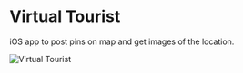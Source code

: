 # Virtual Tourist

iOS app to post pins on map and get images of the location.

![Virtual Tourist](https://cloud.githubusercontent.com/assets/3099626/19128152/c4d6e74e-8b8d-11e6-82c8-9df92f795ef7.png)
